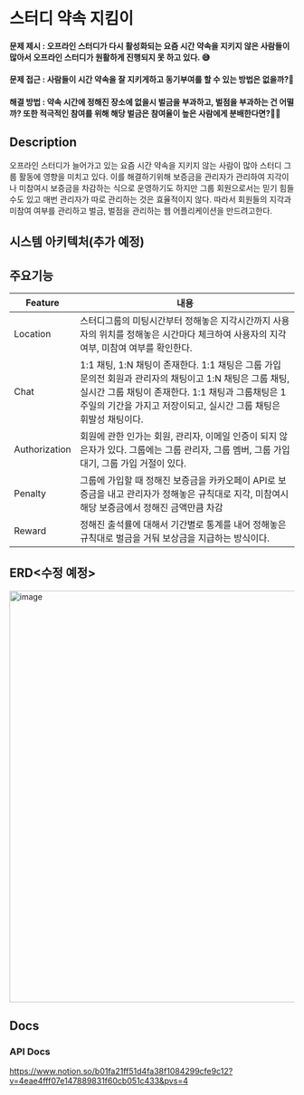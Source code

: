 # 스터디 약속 지킴이

#### 문제 제시 : 오프라인 스터디가 다시 활성화되는 요즘 시간 약속을 지키지 않은 사람들이 많아서 오프라인 스터디가 원활하게 진행되지 못 하고 있다. 😅
#### 문제 접근 : 사람들이 시간 약속을 잘 지키게하고 동기부여를 할 수 있는 방법은 없을까?🤔
#### 해결 방법 : 약속 시간에 정해진 장소에 없을시 벌금을 부과하고, 벌점을 부과하는 건 어떨까? 또한 적극적인 참여를 위해 해당 벌금은 참여율이 높은 사람에게 분배한다면?👍🏻

## Description
오프라인 스터디가 늘어가고 있는 요즘 시간 약속을 지키지 않는 사람이 많아 스터디 그룹 활동에 영향을 미치고 있다.
이를 해결하기위해 보증금을 관리자가 관리하여 지각이나 미참여시 보증금을 차감하는 식으로 운영하기도 하지만 그룹 회원으로서는 믿기 힘들 수도 있고 매번 관리자가 따로 관리하는 것은 효율적이지 않다.
따라서 회원들의 지각과 미참여 여부를 관리하고 벌금, 벌점을 관리하는 웹 어플리케이션을 만드려고한다.

## 시스템 아키텍처(추가 예정)


## 주요기능
| Feature  | 내용 |
| -------------------| ---------------- |
|Location|스터디그룹의 미팅시간부터 정해놓은 지각시간까지 사용자의 위치를 정해놓은 시간마다 체크하여 사용자의 지각 여부, 미참여 여부를 확인한다.|
| Chat | 1:1 채팅, 1:N 채팅이 존재한다. 1:1 채팅은 그룹 가입 문의전 회원과 관리자의 채팅이고 1:N 채팅은 그룹 채팅, 실시간 그룹 채팅이 존재한다. 1:1 채팅과 그룹채팅은 1주일의 기간을 가지고 저장이되고, 실시간 그룹 채팅은 휘발성 채팅이다. |
| Authorization | 회원에 관한 인가는 회원, 관리자, 이메일 인증이 되지 않은자가 있다. 그룹에는 그룹 관리자, 그룹 멤버, 그룹 가입 대기, 그룹 가입 거절이 있다.|
| Penalty |그룹에 가입할 때 정해진 보증금을 카카오페이 API로 보증금을 내고 관리자가 정해놓은 규칙대로 지각, 미참여시 해당 보증금에서 정해진 금액만큼 차감|
| Reward |정해진 출석률에 대해서 기간별로 통계를 내어 정해놓은 규칙대로 벌금을 거둬 보상금을 지급하는 방식이다.|

## ERD<수정 예정>
<img width="727" alt="image" src="https://github.com/JIUNG9/study-group-meeting/assets/60885635/6a613099-cb1f-452d-b4ba-1b3427adfa6c">

## Docs

### API Docs
https://www.notion.so/b01fa21ff51d4fa38f1084299cfe9c12?v=4eae4fff07e147889831f60cb051c433&pvs=4
